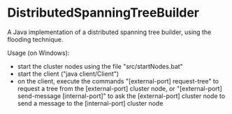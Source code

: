 # DistributedSpanningTreeBuilder
A Java implementation of a distributed spanning tree builder, using the flooding technique.

Usage (on Windows):
* start the cluster nodes using the file "src/startNodes.bat"
* start the client ("java client/Client")
* on the client, execute the commands "[external-port] request-tree" to request a tree from the [external-port] cluster node, or "[external-port] send-message [internal-port]" to ask the [external-port] cluster node to send a message to the [internal-port] cluster node